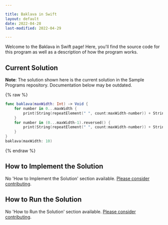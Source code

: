 ```yaml
---

title: Baklava in Swift
layout: default
date: 2022-04-28
last-modified: 2022-04-29

---
```


Welcome to the Baklava in Swift page! Here, you'll find the source code for this program as well as a description of how the program works.

## Current Solution

**Note**: The solution shown here is the current solution in the Sample Programs repository. Documentation below may be outdated.

{% raw %}

```Swift
func baklava(maxWidth: Int) -> Void {
    for number in 0...maxWidth {
        print(String(repeatElement(" ", count:maxWidth-number)) + String(repeatElement("*", count:number*2+1)))
    }
    for number in (0...maxWidth-1).reversed() {
        print(String(repeatElement(" ", count:maxWidth-number)) + String(repeatElement("*", count:number*2+1)))
    }
}
baklava(maxWidth: 10)
```

{% endraw %}

## How to Implement the Solution

No 'How to Implement the Solution' section available. [Please consider contributing](https://github.com/TheRenegadeCoder/sample-programs-website).

## How to Run the Solution

No 'How to Run the Solution' section available. [Please consider contributing](https://github.com/TheRenegadeCoder/sample-programs-website).